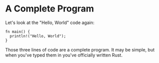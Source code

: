 # A Complete Program

Let's look at the "Hello, World" code again:

```rust, noplayground
fn main() {
  println!("Hello, World");
}
```

Those three lines of code are a complete program.
It may be simple, but when you've typed them in
you've officially written Rust.
